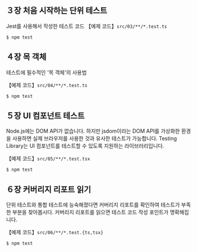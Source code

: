 
## ３장 처음 시작하는 단위 테스트

Jest를 사용해서 작성한 테스트 코드
【예제 코드】`src/03/**/*.test.ts`

```
$ npm test
```

## ４장 목 객체

테스트에 필수적인 '목 객체'의 사용법

【예제 코드】`src/04/**/*.test.ts`

```
$ npm test
```

## ５장 UI 컴포넌트 테스트

Node.js에는 DOM API가 없습니다. 하지만 jsdom이라는 DOM API를 가상화한 환경을 사용하면 실제 브라우저를 사용한 것과 유사한 테스트가 가능합니다. Testing Library는 UI 컴포넌트를 테스트할 수 있도록 지원하는 라이브러리입니다.

【예제 코드】`src/05/**/*.test.tsx`

```
$ npm test
```

## ６장 커버리지 리포트 읽기

단위 테스트와 통합 테스트에 능숙해졌다면 커버리지 리포트를 확인하여 테스트가 부족한 부분을 찾아봅시다. 커버리지 리포트를 읽으면 테스트 코드 작성 포인트가 명확해집니다.

【예제 코드】`src/06/**/*.test.{ts,tsx}`

```
$ npm test
```
